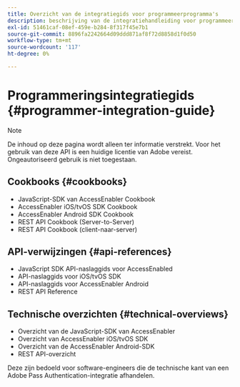 ```yaml
---
title: Overzicht van de integratiegids voor programmeerprogramma's
description: beschrijving van de integratiehandleiding voor programmeerprogramma's
exl-id: 51461caf-08ef-459e-b284-8f317f45e7b1
source-git-commit: 8896fa2242664d09ddd871af8f72d8858d1f0d50
workflow-type: tm+mt
source-wordcount: '117'
ht-degree: 0%

---
```


# Programmeringsintegratiegids {#programmer-integration-guide}


>[!NOTE]
>
>De inhoud op deze pagina wordt alleen ter informatie verstrekt. Voor het gebruik van deze API is een huidige licentie van Adobe vereist. Ongeautoriseerd gebruik is niet toegestaan.
>

## Cookbooks {#cookbooks}

* JavaScript-SDK van AccessEnabler Cookbook
* AccessEnabler iOS/tvOS SDK Cookbook
* AccessEnabler Android SDK Cookbook
* REST API Cookbook (Server-to-Server)
* REST API Cookbook (client-naar-server)

## API-verwijzingen {#api-references}

* JavaScript SDK API-naslaggids voor AccessEnabled
* API-naslaggids voor iOS/tvOS SDK
* API-naslaggids voor AccessEnabler Android
* REST API Reference

## Technische overzichten {#technical-overviews}

* Overzicht van de JavaScript-SDK van AccessEnabler
* Overzicht van AccessEnabler iOS/tvOS SDK
* Overzicht van de AccessEnabler Android-SDK
* REST API-overzicht

Deze zijn bedoeld voor software-engineers die de technische kant van een Adobe Pass Authentication-integratie afhandelen.

<!--

>[!MORELIKETHIS]
>
>* Entitlement Flow
>* Programmer Use Cases
>* Error Reporting
>* Identifying Protected Resources
>* Temp Pass
>* Integrating the Media Token Verifier
>* User Metadata
>* Tracking Data in Adobe Pass Authentication
-->
